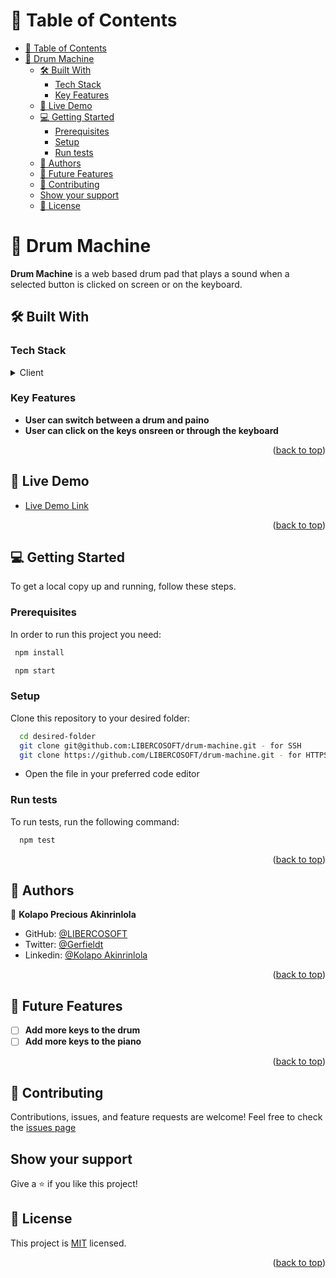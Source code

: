 # 📗 Table of Contents

- [📗 Table of Contents](#-table-of-contents)
- [📖 Drum Machine ](#-drum-machine-)
  - [🛠 Built With ](#-built-with-)
    - [Tech Stack ](#tech-stack-)
    - [Key Features ](#key-features-)
  - [🚀 Live Demo ](#-live-demo-)
  - [💻 Getting Started ](#-getting-started-)
    - [Prerequisites](#prerequisites)
    - [Setup](#setup)
    - [Run tests](#run-tests)
  - [👥 Authors ](#-authors-)
  - [🔭 Future Features ](#-future-features-)
  - [🤝 Contributing](#-contributing)
  - [Show your support](#show-your-support)
  - [📝 License](#-license)

<!-- PROJECT DESCRIPTION -->

# 📖 Drum Machine <a name="about-project"></a>

**Drum Machine** is a web based drum pad that plays a sound when a selected button is clicked on screen or on the keyboard.

## 🛠 Built With <a name="built-with"></a>

### Tech Stack <a name="tech-stack"></a>

<details>
  <summary>Client</summary>
  <ul>
    <li><a href="https://reactjs.org/">React.js</a></li>
  </ul>
</details>

<!-- Features -->

### Key Features <a name="key-features"></a>

- **User can switch between a drum and paino**
- **User can click on the keys onsreen or through the keyboard**

<p align="right">(<a href="#readme-top">back to top</a>)</p>

<!-- LIVE DEMO -->

## 🚀 Live Demo <a name="live-demo"></a>

- [Live Demo Link](https://google.com)

<p align="right">(<a href="#readme-top">back to top</a>)</p>

<!-- GETTING STARTED -->

## 💻 Getting Started <a name="getting-started"></a>

To get a local copy up and running, follow these steps.

### Prerequisites

In order to run this project you need:


```sh
 npm install
```

```sh
 npm start
```
### Setup

Clone this repository to your desired folder:

```sh
  cd desired-folder
  git clone git@github.com:LIBERCOSOFT/drum-machine.git - for SSH
  git clone https://github.com/LIBERCOSOFT/drum-machine.git - for HTTPS
```
- Open the file in your preferred code editor



### Run tests

To run tests, run the following command:

```sh
  npm test
```


<p align="right">(<a href="#readme-top">back to top</a>)</p>

<!-- AUTHORS -->

## 👥 Authors <a name="authors"></a>

👤 **Kolapo Precious Akinrinlola**

- GitHub: [@LIBERCOSOFT](https://github.com/LIBERCOSOFT)
- Twitter: [@Gerfieldt](https://twitter.com/Gerfieldt)
- Linkedin: [@Kolapo Akinrinlola](https://www.linkedin.com/in/kolapo-akinrinlola-072097110)



<p align="right">(<a href="#readme-top">back to top</a>)</p>

<!-- FUTURE FEATURES -->

## 🔭 Future Features <a name="future-features"></a>

- [ ] **Add more keys to the drum**
- [ ] **Add more keys to the piano**

<p align="right">(<a href="#readme-top">back to top</a>)</p>

<!-- CONTRIBUTING -->

## 🤝 Contributing

Contributions, issues, and feature requests are welcome!
Feel free to check the [issues page](https://github.com/LIBERCOSOFT/drum-machine/issues)

## Show your support

Give a ⭐️ if you like this project!

## 📝 License

This project is [MIT](./LICENSE) licensed.

<p align="right">(<a href="#readme-top">back to top</a>)</p>